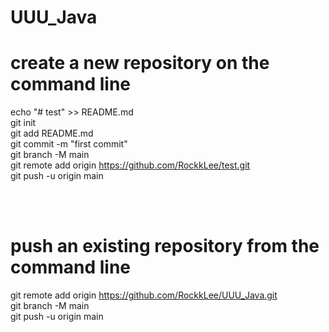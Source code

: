 # UUU_Java

# create a new repository on the command line <br>
echo "# test" >> README.md <br>
git init <br>
git add README.md <br>
git commit -m "first commit" <br>
git branch -M main <br>
git remote add origin https://github.com/RockkLee/test.git <br>
git push -u origin main <br>

<br><br>


# push an existing repository from the command line <br>
git remote add origin https://github.com/RockkLee/UUU_Java.git <br>
git branch -M main <br>
git push -u origin main <br>
